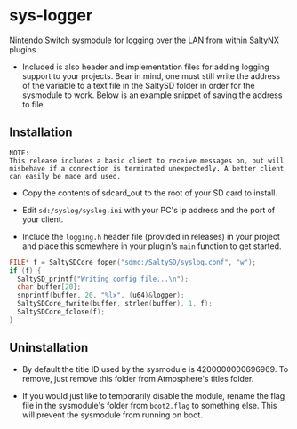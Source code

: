 # sys-logger
Nintendo Switch sysmodule for logging over the LAN from within SaltyNX plugins.

- Included is also header and implementation files for adding logging support to your projects. Bear in mind, one must still write the address of the variable to a text file in the SaltySD folder in order for the sysmodule to work. Below is an example snippet of saving the address to file. 

## Installation ##
```
NOTE:
This release includes a basic client to receive messages on, but will misbehave if a connection is terminated unexpectedly. A better client can easily be made and used.
```

- Copy the contents of sdcard_out to the root of your SD card to install. 

- Edit `sd:/syslog/syslog.ini` with your PC's ip address and the port of your client.

- Include the `logging.h` header file (provided in releases) in your project and place this somewhere in your plugin's `main` function to get started.

```c++
FILE* f = SaltySDCore_fopen("sdmc:/SaltySD/syslog.conf", "w");
if (f) {
  SaltySD_printf("Writing config file...\n");
  char buffer[20];
  snprintf(buffer, 20, "%lx", (u64)&logger);
  SaltySDCore_fwrite(buffer, strlen(buffer), 1, f);
  SaltySDCore_fclose(f);
}
```

## Uninstallation ##
 - By default the title ID used by the sysmodule is 4200000000696969. To remove, just remove this folder from Atmosphere's titles folder. 
 
- If you would just like to temporarily disable the module, rename the flag file in the sysmodule's folder from `boot2.flag` to something else. This will prevent the sysmodule from running on boot.
